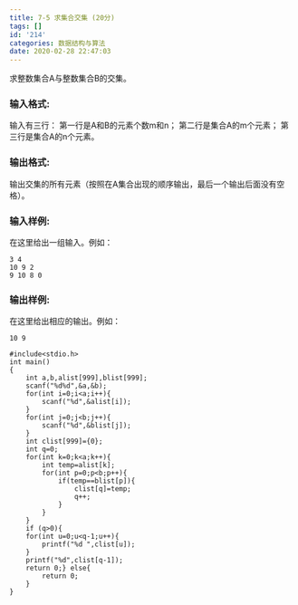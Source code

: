 ```yaml
---
title: 7-5 求集合交集 (20分)
tags: []
id: '214'
categories: 数据结构与算法
date: 2020-02-28 22:47:03
---
```


求整数集合A与整数集合B的交集。

### 输入格式:

输入有三行： 第一行是A和B的元素个数m和n； 第二行是集合A的m个元素； 第三行是集合A的n个元素。

### 输出格式:

输出交集的所有元素（按照在A集合出现的顺序输出，最后一个输出后面没有空格）。

### 输入样例:

在这里给出一组输入。例如：

```
3 4
10 9 2
9 10 8 0
```

### 输出样例:

在这里给出相应的输出。例如：

```
10 9
```

```
#include<stdio.h>
int main()
{
    int a,b,alist[999],blist[999];
    scanf("%d%d",&a,&b);
    for(int i=0;i<a;i++){
        scanf("%d",&alist[i]);
    }
    for(int j=0;j<b;j++){
        scanf("%d",&blist[j]);
    }
    int clist[999]={0};
    int q=0;
    for(int k=0;k<a;k++){
        int temp=alist[k];
        for(int p=0;p<b;p++){
            if(temp==blist[p]){
                clist[q]=temp;
                q++;
            }
        }
    }
    if (q>0){
    for(int u=0;u<q-1;u++){
        printf("%d ",clist[u]);
    }
    printf("%d",clist[q-1]);
    return 0;} else{
        return 0;
    }
}
```